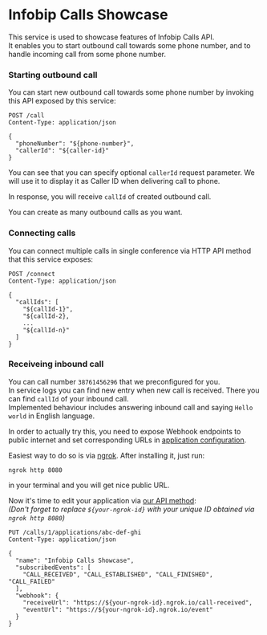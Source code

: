# Infobip Calls Showcase

This service is used to showcase features of Infobip Calls API.  
It enables you to start outbound call towards some phone number, and to handle incoming call from some phone number.  

### Starting outbound call

You can start new outbound call towards some phone number by invoking this API exposed by this service:

```http request
POST /call
Content-Type: application/json

{
  "phoneNumber": "${phone-number}",
  "callerId": "${caller-id}"
}
```

You can see that you can specify optional `callerId` request parameter. We will use it to display it as Caller ID when delivering call to phone.

In response, you will receive `callId` of created outbound call.

You can create as many outbound calls as you want.

### Connecting calls

You can connect multiple calls in single conference via HTTP API method that this service exposes:

```http request
POST /connect
Content-Type: application/json

{
  "callIds": [
    "${callId-1}",
    "${callId-2},
    ...
    "${callId-n}"
  ]
}
```

### Receiveing inbound call

You can call number `38761456296` that we preconfigured for you.  
In service logs you can find new entry when new call is received. There you can find `callId` of your inbound call.  
Implemented behaviour includes answering inbound call and saying `Hello world` in English language.

In order to actually try this, you need to expose Webhook endpoints to public internet and set corresponding
URLs in [application configuration](https://www.infobip.com/docs/api/channels/voice/calls/calls-applications/get-calls-application).

Easiest way to do so is via [ngrok](https://ngrok.com/). After installing it, just run:
```shell
ngrok http 8080
```
in your terminal and you will get nice public URL.  

Now it's time to edit your application via [our API method](https://www.infobip.com/docs/api/channels/voice/calls/calls-applications/update-calls-application):  
_(Don't forget to replace `${your-ngrok-id}` with your unique ID obtained via `ngrok http 8080`)_
```http request
PUT /calls/1/applications/abc-def-ghi
Content-Type: application/json

{
  "name": "Infobip Calls Showcase",
  "subscribedEvents": [
    "CALL_RECEIVED", "CALL_ESTABLISHED", "CALL_FINISHED", "CALL_FAILED"
  ],
  "webhook": {
    "receiveUrl": "https://${your-ngrok-id}.ngrok.io/call-received",
    "eventUrl": "https://${your-ngrok-id}.ngrok.io/event"
  }
}
```